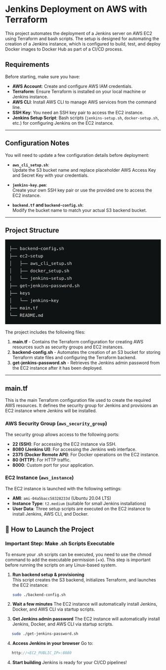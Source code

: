 # Jenkins Deployment on AWS with Terraform
This project automates the deployment of a Jenkins server on AWS EC2 using Terraform and bash scripts. The setup is designed for automating the creation of a Jenkins instance, which is configured to build, test, and deploy Docker images to Docker Hub as part of a CI/CD process.

## Requirements

Before starting, make sure you have:

- **AWS Account**: Create and configure AWS IAM credentials.
- **Terraform**: Ensure Terraform is installed on your local machine or Jenkins instance.
- **AWS CLI**: Install AWS CLI to manage AWS services from the command line.
- **SSH Key**: You need an SSH key pair to access the EC2 instance.
- **Jenkins Setup Script**: Bash scripts (`jenkins-setup.sh`, `docker-setup.sh`, etc.) for configuring Jenkins on the EC2 instance.

---

## Configuration Notes

You will need to update a few configuration details before deployment:

- **`aws_cli_setup.sh`**:  
  Update the S3 bucket name and replace placeholder AWS Access Key and Secret Key with your credentials.

- **`jenkins-key.pem`**:  
  Create your own SSH key pair or use the provided one to access the EC2 instance.

- **`backend.tf` and `backend-config.sh`**:  
  Modify the bucket name to match your actual S3 backend bucket.

---

## Project Structure
![img.png](img.png)




The project includes the following files:

1. **main.tf** - Contains the Terraform configuration for creating AWS resources such as security groups and EC2 instances.
2. **backend-config.sh** - Automates the creation of an S3 bucket for storing Terraform state files and configuring the Terraform backend.
3. **get-jenkins-password.sh** - Retrieves the Jenkins admin password from the EC2 instance after it has been deployed.

---

## main.tf

This is the main Terraform configuration file used to create the required AWS resources. It defines the security group for Jenkins and provisions an EC2 instance where Jenkins will be installed.

### AWS Security Group (`aws_security_group`)

The security group allows access to the following ports:

- **22 (SSH)**: For accessing the EC2 instance via SSH.
- **8080 (Jenkins UI)**: For accessing the Jenkins web interface.
- **2375 (Docker Remote API)**: For Docker operations on the EC2 instance.
- **80 (HTTP)**: For HTTP traffic.
- **8000**: Custom port for your application.

### EC2 Instance (`aws_instance`)

The EC2 instance is launched with the following settings:

- **AMI**: `ami-04a5bacc58328233d` (Ubuntu 20.04 LTS)
- **Instance Type**: `t2.medium` (suitable for small Jenkins installations)
- **User Data**: Three setup scripts are executed on the EC2 instance to install Jenkins, AWS CLI, and Docker.

## 🚀 How to Launch the Project
### Important Step: Make .sh Scripts Executable
To ensure your .sh scripts can be executed, you need to use the chmod command to add the executable permission (+x). This step is important before running the scripts on any Linux-based system.

1. **Run backend setup & provisioning**  
   This script creates the S3 backend, initializes Terraform, and launches the EC2 instance:
   ```bash
   sudo ./backend-config.sh
   ```
2. **Wait a few minutes**
The EC2 instance will automatically install Jenkins, Docker, and AWS CLI via startup scripts.

3. **Get Jenkins admin password**
The EC2 instance will automatically install Jenkins, Docker, and AWS CLI via startup scripts.
```bash
   sudo ./get-jenkins-password.sh
   ```

4. **Access Jenkins in your browser**
Go to:
```cpp
   http://<EC2_PUBLIC_IP>:8080
   ```

4. **Start building**
Jenkins is ready for your CI/CD pipelines!


